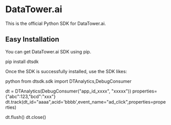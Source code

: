 # DataTower.ai

This is the official Python SDK for DataTower.ai.

## Easy Installation

You can get DataTower.ai SDK using pip.

pip install dtsdk

Once the SDK is successfully installed, use the SDK likes:

python
from dtsdk.sdk import DTAnalytics,DebugConsumer

dt = DTAnalytics(DebugConsumer("app_id_xxxx", "xxxxx"))
properties={"abc":123,"bcd":"xxx"}
dt.track(dt_id="aaaa",acid='bbbb',event_name="ad_click",properties=properties)

dt.flush()
dt.close()


